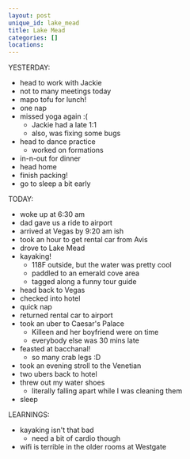 ```yaml
---
layout: post
unique_id: lake_mead
title: Lake Mead
categories: []
locations: 
---
```


YESTERDAY:
* head to work with Jackie
* not to many meetings today
* mapo tofu for lunch!
* one nap
* missed yoga again :(
  * Jackie had a late 1:1
  * also, was fixing some bugs
* head to dance practice
  * worked on formations
* in-n-out for dinner
* head home
* finish packing!
* go to sleep a bit early

TODAY:
* woke up at 6:30 am
* dad gave us a ride to airport
* arrived at Vegas by 9:20 am ish
* took an hour to get rental car from Avis
* drove to Lake Mead
* kayaking!
  * 118F outside, but the water was pretty cool
  * paddled to an emerald cove area
  * tagged along a funny tour guide
* head back to Vegas
* checked into hotel
* quick nap
* returned rental car to airport
* took an uber to Caesar's Palace
  * Killeen and her boyfriend were on time
  * everybody else was 30 mins late
* feasted at bacchanal!
  * so many crab legs :D
* took an evening stroll to the Venetian
* two ubers back to hotel
* threw out my water shoes
  * literally falling apart while I was cleaning them
* sleep

LEARNINGS:
* kayaking isn't that bad
  * need a bit of cardio though
* wifi is terrible in the older rooms at  Westgate
